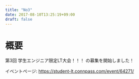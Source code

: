 ```yaml
---
title: "No3"
date: 2017-08-10T13:25:19+09:00
draft: false
---
```


# 概要

第3回 学生エンジニア限定LT大会！！！ の募集を開始しました！

イベントページ: https://student-lt.connpass.com/event/64271/